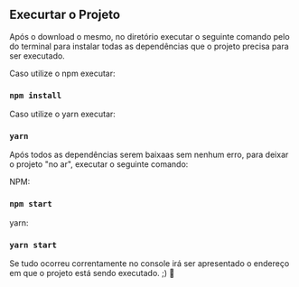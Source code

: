## Execurtar o Projeto

Após o download o mesmo, no diretório executar o seguinte comando pelo do terminal para instalar
todas as dependências que o projeto precisa para ser executado.

Caso utilize o npm executar:

### `npm install`

Caso utilize o yarn executar:

### `yarn`

Após todos as dependências serem baixaas sem nenhum erro, para deixar o projeto "no ar",
executar o seguinte comando:

NPM:

### `npm start`

yarn:

### `yarn start`

Se tudo ocorreu correntamente no console irá ser apresentado o endereço em que
o projeto está sendo executado. ;) 🚀
